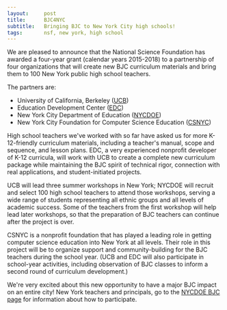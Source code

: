 ```yaml
---
layout:     post
title:      BJC4NYC
subtitle:   Bringing BJC to New York City high schools!
tags:       nsf, new york, high school
---
```

We are pleased to announce that the National Science Foundation has awarded a four-year grant (calendar years 2015-2018) to a partnership of four organizations that will create new BJC curriculum materials and bring them to 100 New York public high school teachers.

The partners are:

* University of California, Berkeley ([UCB](http://berkeley.edu/))
* Education Development Center ([EDC](http://edc.org/))
* New York City Department of Education ([NYCDOE](http://schools.nyc.gov/))
* New York City Foundation for Computer Science Education ([CSNYC](http://csnyc.org/))

High school teachers we've worked with so far have asked us for more K-12-friendly curriculum materials, including a teacher's manual, scope and sequence, and lesson plans. EDC, a very experienced nonprofit developer of K-12 curricula, will work with UCB to create a complete new curriculum package while maintaining the BJC spirit of technical rigor, connection with real applications, and student-initiated projects.

UCB will lead three summer workshops in New York; NYCDOE will recruit and select 100 high school teachers to attend those workshops, serving a wide range of students representing all ethnic groups and all levels of academic success. Some of the teachers from the first workshop will help lead later workshops, so that the preparation of BJC teachers can continue after the project is over.

CSNYC is a nonprofit foundation that has played a leading role in getting computer science education into New York at all levels. Their role in this project will be to organize support and community-building for the BJC teachers during the school year. (UCB and EDC will also participate in school-year activities, including observation of BJC classes to inform a second round of curriculum development.)

We're very excited about this new opportunity to have a major BJC impact on an entire city! New York teachers and principals, go to the [NYCDOE BJC page](http://sepnyc.org/apcs) for information about how to participate.